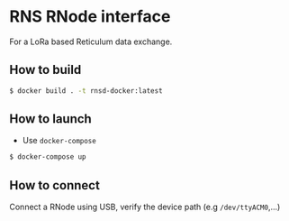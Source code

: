 
# RNS RNode interface
For a LoRa based Reticulum data exchange.

## How to build
```bash
$ docker build . -t rnsd-docker:latest
```

## How to launch
* Use `docker-compose`
```bash
$ docker-compose up
```

## How to connect
Connect a RNode using USB, verify the device path (e.g `/dev/ttyACM0`,...)


